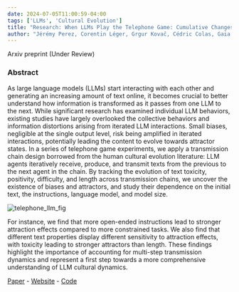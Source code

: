 ```yaml
---
date: 2024-07-05T11:00:59-04:00
tags: ['LLMs', 'Cultural Evolution']
title: "Research: When LLMs Play the Telephone Game: Cumulative Changes and Attractors in Iterated Cultural Transmissions"
author: "Jérémy Perez, Corentin Léger, Grgur Kovač, Cédric Colas, Gaia Molinaro, Maxime Derex, Pierre-Yves Oudeyer, Clément Moulin-Frier"
---
```

Arxiv preprint (Under Review)

### Abstract

As large language models (LLMs) start interacting with each other and generating an increasing amount of text online, it becomes crucial to better understand how information is transformed as it passes from one LLM to the next. While significant research has examined individual LLM behaviors, existing studies have largely overlooked the collective behaviors and information distortions arising from iterated LLM interactions. Small biases, negligible at the single output level, risk being amplified in iterated interactions, potentially leading the content to evolve towards attractor states. In a series of telephone game experiments, we apply a transmission chain design borrowed from the human cultural evolution literature: LLM agents iteratively receive, produce, and transmit texts from the previous to the next agent in the chain. By tracking the evolution of text toxicity, positivity, difficulty, and length across transmission chains, we uncover the existence of biases and attractors, and study their dependence on the initial text, the instructions, language model, and model size. 

![telephone_llm_fig](/TelephoneLLM.png)

For instance, we find that more open-ended instructions lead to stronger attraction effects compared to more constrained tasks. We also find that different text properties display different sensitivity to attraction effects, with toxicity leading to stronger attractors than length. These findings highlight the importance of accounting for multi-step transmission dynamics and represent a first step towards a more comprehensive understanding of LLM cultural dynamics. 

    
[Paper](https://arxiv.org/abs/2407.04503) - [Website](https://sites.google.com/view/telephone-game-llm) - [Code](https://github.com/jeremyperez2/TelephoneGameLLM)

 


